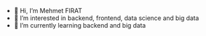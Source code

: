 - 👋 Hi, I’m Mehmet FIRAT
- 👀 I’m interested in backend, frontend, data science and big data
- 🌱 I’m currently learning backend and big data
